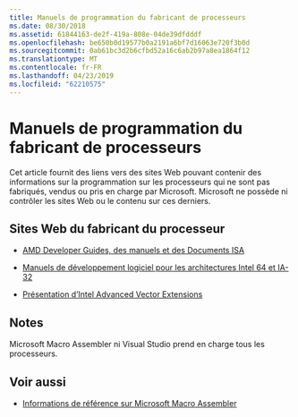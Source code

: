 ```yaml
---
title: Manuels de programmation du fabricant de processeurs
ms.date: 08/30/2018
ms.assetid: 61844163-de2f-419a-808e-04de39dfdddf
ms.openlocfilehash: be650b0d19577b0a2191a6bf7d16063e720f3b0d
ms.sourcegitcommit: 0ab61bc3d2b6cfbd52a16c6ab2b97a8ea1864f12
ms.translationtype: MT
ms.contentlocale: fr-FR
ms.lasthandoff: 04/23/2019
ms.locfileid: "62210575"
---
```

# <a name="processor-manufacturer-programming-manuals"></a>Manuels de programmation du fabricant de processeurs

Cet article fournit des liens vers des sites Web pouvant contenir des informations sur la programmation sur les processeurs qui ne sont pas fabriqués, vendus ou pris en charge par Microsoft. Microsoft ne possède ni contrôler les sites Web ou le contenu sur ces derniers.

## <a name="processor-manufacturer-websites"></a>Sites Web du fabricant du processeur

- [AMD Developer Guides, des manuels et des Documents ISA](https://developer.amd.com/resources/developer-guides-manuals/)

- [Manuels de développement logiciel pour les architectures Intel 64 et IA-32](https://software.intel.com/articles/intel-sdm)

- [Présentation d’Intel Advanced Vector Extensions](https://software.intel.com/articles/introduction-to-intel-advanced-vector-extensions)

## <a name="remarks"></a>Notes

Microsoft Macro Assembler ni Visual Studio prend en charge tous les processeurs.

## <a name="see-also"></a>Voir aussi

- [Informations de référence sur Microsoft Macro Assembler](../../assembler/masm/microsoft-macro-assembler-reference.md)
